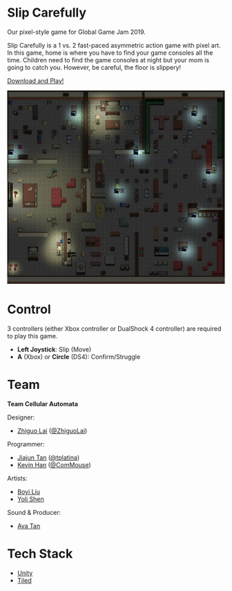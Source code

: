 # Slip Carefully

Our pixel-style game for Global Game Jam 2019.

Slip Carefully is a 1 vs. 2 fast-paced asymmetric action game with pixel art. In this game, home is where you have to find your game consoles all the time. Children need to find the game consoles at night but your mom is going to catch you. However, be careful, the floor is slippery!

[Download and Play!](https://globalgamejam.org/2019/games/slip-carefully)

![Screenshot](assets/screenshot_small.jpg)

# Control

3 controllers (either Xbox controller or DualShock 4 controller) are required to play this game.

- __Left Joystick__: Slip (Move)
- __A__ (Xbox) or __Circle__ (DS4): Confirm/Struggle

# Team

__Team Cellular Automata__

Designer:

- [Zhiguo Lai](https://www.laizhiguo.com/) ([@ZhiguoLai](https://github.com/ZhiguoLai))

Programmer:

- [Jiajun Tan](https://www.jiajun-tan.com/) ([@tplatina](https://github.com/tplatina))
- [Kevin Han](https://about.commouse.me) ([@ComMouse](https://github.com/ComMouse))

Artists:

- [Boyi Liu](https://www.boyi.design/)
- [Yoli Shen](https://www.artstation.com/yoli)

Sound & Producer:
- [Ava Tan](https://www.chenchentan.com/)

# Tech Stack

- [Unity](https://unity3d.com/)
- [Tiled](https://www.mapeditor.org/)
